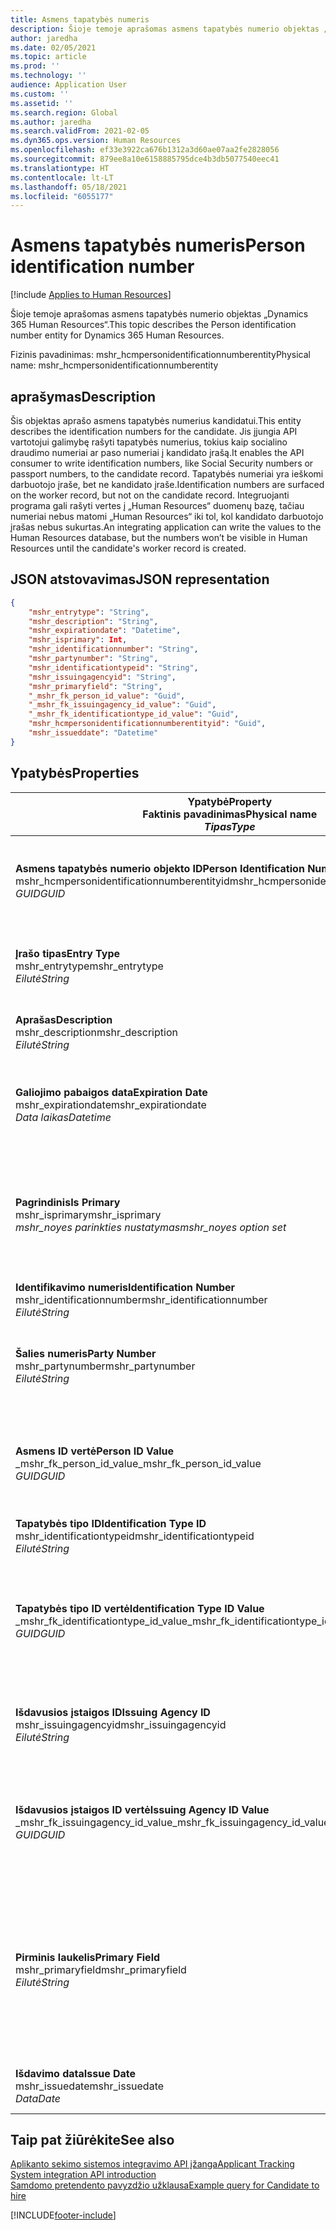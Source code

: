 ```yaml
---
title: Asmens tapatybės numeris
description: Šioje temoje aprašomas asmens tapatybės numerio objektas „Dynamics 365 Human Resources“.
author: jaredha
ms.date: 02/05/2021
ms.topic: article
ms.prod: ''
ms.technology: ''
audience: Application User
ms.custom: ''
ms.assetid: ''
ms.search.region: Global
ms.author: jaredha
ms.search.validFrom: 2021-02-05
ms.dyn365.ops.version: Human Resources
ms.openlocfilehash: ef33e3922ca676b1312a3d60ae07aa2fe2828056
ms.sourcegitcommit: 879ee8a10e6158885795dce4b3db5077540eec41
ms.translationtype: HT
ms.contentlocale: lt-LT
ms.lasthandoff: 05/18/2021
ms.locfileid: "6055177"
---
```

# <a name="person-identification-number"></a><span data-ttu-id="ccd36-103">Asmens tapatybės numeris</span><span class="sxs-lookup"><span data-stu-id="ccd36-103">Person identification number</span></span>

[!include [Applies to Human Resources](../includes/applies-to-hr.md)]

<span data-ttu-id="ccd36-104">Šioje temoje aprašomas asmens tapatybės numerio objektas „Dynamics 365 Human Resources“.</span><span class="sxs-lookup"><span data-stu-id="ccd36-104">This topic describes the Person identification number entity for Dynamics 365 Human Resources.</span></span>

<span data-ttu-id="ccd36-105">Fizinis pavadinimas: mshr_hcmpersonidentificationnumberentity</span><span class="sxs-lookup"><span data-stu-id="ccd36-105">Physical name: mshr_hcmpersonidentificationnumberentity</span></span>

## <a name="description"></a><span data-ttu-id="ccd36-106">aprašymas</span><span class="sxs-lookup"><span data-stu-id="ccd36-106">Description</span></span>

<span data-ttu-id="ccd36-107">Šis objektas aprašo asmens tapatybės numerius kandidatui.</span><span class="sxs-lookup"><span data-stu-id="ccd36-107">This entity describes the identification numbers for the candidate.</span></span> <span data-ttu-id="ccd36-108">Jis įjungia API vartotojui galimybę rašyti tapatybės numerius, tokius kaip socialino draudimo numeriai ar paso numeriai į kandidato įrašą.</span><span class="sxs-lookup"><span data-stu-id="ccd36-108">It enables the API consumer to write identification numbers, like Social Security numbers or passport numbers, to the candidate record.</span></span> <span data-ttu-id="ccd36-109">Tapatybės numeriai yra ieškomi darbuotojo įraše, bet ne kandidato įraše.</span><span class="sxs-lookup"><span data-stu-id="ccd36-109">Identification numbers are surfaced on the worker record, but not on the candidate record.</span></span> <span data-ttu-id="ccd36-110">Integruojanti programa gali rašyti vertes į „Human Resources“ duomenų bazę, tačiau numeriai nebus matomi „Human Resources“ iki tol, kol kandidato darbuotojo įrašas nebus sukurtas.</span><span class="sxs-lookup"><span data-stu-id="ccd36-110">An integrating application can write the values to the Human Resources database, but the numbers won’t be visible in Human Resources until the candidate's worker record is created.</span></span>

## <a name="json-representation"></a><span data-ttu-id="ccd36-111">JSON atstovavimas</span><span class="sxs-lookup"><span data-stu-id="ccd36-111">JSON representation</span></span>

```json
{
    "mshr_entrytype": "String",
    "mshr_description": "String",
    "mshr_expirationdate": "Datetime",
    "mshr_isprimary": Int,
    "mshr_identificationnumber": "String",
    "mshr_partynumber": "String",
    "mshr_identificationtypeid": "String",
    "mshr_issuingagencyid": "String",
    "mshr_primaryfield": "String",
    "_mshr_fk_person_id_value": "Guid",
    "_mshr_fk_issuingagency_id_value": "Guid",
    "_mshr_fk_identificationtype_id_value": "Guid",
    "mshr_hcmpersonidentificationnumberentityid": "Guid",
    "mshr_issueddate": "Datetime"
}
```

## <a name="properties"></a><span data-ttu-id="ccd36-112">Ypatybės</span><span class="sxs-lookup"><span data-stu-id="ccd36-112">Properties</span></span>

| <span data-ttu-id="ccd36-113">Ypatybė</span><span class="sxs-lookup"><span data-stu-id="ccd36-113">Property</span></span><br><span data-ttu-id="ccd36-114">**Faktinis pavadinimas**</span><span class="sxs-lookup"><span data-stu-id="ccd36-114">**Physical name**</span></span><br><span data-ttu-id="ccd36-115">**_Tipas_**</span><span class="sxs-lookup"><span data-stu-id="ccd36-115">**_Type_**</span></span> | <span data-ttu-id="ccd36-116">Naudoti</span><span class="sxs-lookup"><span data-stu-id="ccd36-116">Use</span></span> | <span data-ttu-id="ccd36-117">aprašymas</span><span class="sxs-lookup"><span data-stu-id="ccd36-117">Description</span></span> |
| --- | --- | --- |
| <span data-ttu-id="ccd36-118">**Asmens tapatybės numerio objekto ID**</span><span class="sxs-lookup"><span data-stu-id="ccd36-118">**Person Identification Number Entity ID**</span></span><br><span data-ttu-id="ccd36-119">mshr_hcmpersonidentificationnumberentityid</span><span class="sxs-lookup"><span data-stu-id="ccd36-119">mshr_hcmpersonidentificationnumberentityid</span></span><br><span data-ttu-id="ccd36-120">*GUID*</span><span class="sxs-lookup"><span data-stu-id="ccd36-120">*GUID*</span></span> | <span data-ttu-id="ccd36-121">Tik skaitomas</span><span class="sxs-lookup"><span data-stu-id="ccd36-121">Read-only</span></span><br><span data-ttu-id="ccd36-122">Būtina</span><span class="sxs-lookup"><span data-stu-id="ccd36-122">Required</span></span><br><span data-ttu-id="ccd36-123">Sukurta sistemos</span><span class="sxs-lookup"><span data-stu-id="ccd36-123">System-generated</span></span> | <span data-ttu-id="ccd36-124">Unikalus pirminis identifikatorius asmens tapatybės numerio įrašui.</span><span class="sxs-lookup"><span data-stu-id="ccd36-124">Unique primary identifier for the person identification number record.</span></span> |
| <span data-ttu-id="ccd36-125">**Įrašo tipas**</span><span class="sxs-lookup"><span data-stu-id="ccd36-125">**Entry Type**</span></span><br><span data-ttu-id="ccd36-126">mshr_entrytype</span><span class="sxs-lookup"><span data-stu-id="ccd36-126">mshr_entrytype</span></span><br><span data-ttu-id="ccd36-127">*Eilutė*</span><span class="sxs-lookup"><span data-stu-id="ccd36-127">*String*</span></span> | <span data-ttu-id="ccd36-128">Skaitymas/rašymas</span><span class="sxs-lookup"><span data-stu-id="ccd36-128">Read-write</span></span><br><span data-ttu-id="ccd36-129">Pasirinktinai</span><span class="sxs-lookup"><span data-stu-id="ccd36-129">Optional</span></span> | <span data-ttu-id="ccd36-130">Laisva vertė nuorodos objekto tipui tapatybės numeriui.</span><span class="sxs-lookup"><span data-stu-id="ccd36-130">Free value to reference the type of entry for the identification number.</span></span> |
| <span data-ttu-id="ccd36-131">**Aprašas**</span><span class="sxs-lookup"><span data-stu-id="ccd36-131">**Description**</span></span><br><span data-ttu-id="ccd36-132">mshr_description</span><span class="sxs-lookup"><span data-stu-id="ccd36-132">mshr_description</span></span><br><span data-ttu-id="ccd36-133">*Eilutė*</span><span class="sxs-lookup"><span data-stu-id="ccd36-133">*String*</span></span> | <span data-ttu-id="ccd36-134">Skaitymas/rašymas</span><span class="sxs-lookup"><span data-stu-id="ccd36-134">Read-write</span></span><br><span data-ttu-id="ccd36-135">Pasirinktinai</span><span class="sxs-lookup"><span data-stu-id="ccd36-135">Optional</span></span> | <span data-ttu-id="ccd36-136">Identifikacijos numerio aprašas.</span><span class="sxs-lookup"><span data-stu-id="ccd36-136">The description of the identification number.</span></span> |
| <span data-ttu-id="ccd36-137">**Galiojimo pabaigos data**</span><span class="sxs-lookup"><span data-stu-id="ccd36-137">**Expiration Date**</span></span><br><span data-ttu-id="ccd36-138">mshr_expirationdate</span><span class="sxs-lookup"><span data-stu-id="ccd36-138">mshr_expirationdate</span></span><br><span data-ttu-id="ccd36-139">*Data laikas*</span><span class="sxs-lookup"><span data-stu-id="ccd36-139">*Datetime*</span></span> | <span data-ttu-id="ccd36-140">Skaitymas/rašymas</span><span class="sxs-lookup"><span data-stu-id="ccd36-140">Read-write</span></span><br><span data-ttu-id="ccd36-141">Pasirinktinai</span><span class="sxs-lookup"><span data-stu-id="ccd36-141">Optional</span></span> | <span data-ttu-id="ccd36-142">Asmens tapatybės ar susieto dokumento galiojimo pabaigos data.</span><span class="sxs-lookup"><span data-stu-id="ccd36-142">The date on which the identification number or associated document expires.</span></span> |
| <span data-ttu-id="ccd36-143">**Pagrindinis**</span><span class="sxs-lookup"><span data-stu-id="ccd36-143">**Is Primary**</span></span><br><span data-ttu-id="ccd36-144">mshr_isprimary</span><span class="sxs-lookup"><span data-stu-id="ccd36-144">mshr_isprimary</span></span><br><span data-ttu-id="ccd36-145">*mshr_noyes parinkties nustatymas*</span><span class="sxs-lookup"><span data-stu-id="ccd36-145">*mshr_noyes option set*</span></span> | <span data-ttu-id="ccd36-146">Skaitymas/rašymas</span><span class="sxs-lookup"><span data-stu-id="ccd36-146">Read-write</span></span><br><span data-ttu-id="ccd36-147">Pasirinktinai</span><span class="sxs-lookup"><span data-stu-id="ccd36-147">Optional</span></span> | <span data-ttu-id="ccd36-148">Nustato, ar asmens tapatybės numeris yra pirminis įrašas asmeniui šiam atapžinimo tipui.</span><span class="sxs-lookup"><span data-stu-id="ccd36-148">Defines whether the identification number is the primary record for the person for this identification type.</span></span> |
| <span data-ttu-id="ccd36-149">**Identifikavimo numeris**</span><span class="sxs-lookup"><span data-stu-id="ccd36-149">**Identification Number**</span></span><br><span data-ttu-id="ccd36-150">mshr_identificationnumber</span><span class="sxs-lookup"><span data-stu-id="ccd36-150">mshr_identificationnumber</span></span><br><span data-ttu-id="ccd36-151">*Eilutė*</span><span class="sxs-lookup"><span data-stu-id="ccd36-151">*String*</span></span> | <span data-ttu-id="ccd36-152">Skaitymas/rašymas</span><span class="sxs-lookup"><span data-stu-id="ccd36-152">Read-write</span></span><br><span data-ttu-id="ccd36-153">Būtina</span><span class="sxs-lookup"><span data-stu-id="ccd36-153">Required</span></span> | <span data-ttu-id="ccd36-154">Identifikacijos numeris.</span><span class="sxs-lookup"><span data-stu-id="ccd36-154">The identification number.</span></span> |
| <span data-ttu-id="ccd36-155">**Šalies numeris**</span><span class="sxs-lookup"><span data-stu-id="ccd36-155">**Party Number**</span></span><br><span data-ttu-id="ccd36-156">mshr_partynumber</span><span class="sxs-lookup"><span data-stu-id="ccd36-156">mshr_partynumber</span></span><br><span data-ttu-id="ccd36-157">*Eilutė*</span><span class="sxs-lookup"><span data-stu-id="ccd36-157">*String*</span></span> | <span data-ttu-id="ccd36-158">Skaitymas/rašymas</span><span class="sxs-lookup"><span data-stu-id="ccd36-158">Read-write</span></span><br><span data-ttu-id="ccd36-159">Būtina</span><span class="sxs-lookup"><span data-stu-id="ccd36-159">Required</span></span> | <span data-ttu-id="ccd36-160">Šalies (asmens), turinčio tapatybės numerį, identifikatorius.</span><span class="sxs-lookup"><span data-stu-id="ccd36-160">The identifier of the party (person) owning the identification number.</span></span> |
| <span data-ttu-id="ccd36-161">**Asmens ID vertė**</span><span class="sxs-lookup"><span data-stu-id="ccd36-161">**Person ID Value**</span></span><br><span data-ttu-id="ccd36-162">_mshr_fk_person_id_value</span><span class="sxs-lookup"><span data-stu-id="ccd36-162">_mshr_fk_person_id_value</span></span><br><span data-ttu-id="ccd36-163">*GUID*</span><span class="sxs-lookup"><span data-stu-id="ccd36-163">*GUID*</span></span> | <span data-ttu-id="ccd36-164">Tik skaitomas</span><span class="sxs-lookup"><span data-stu-id="ccd36-164">Read-only</span></span><br><span data-ttu-id="ccd36-165">Būtina</span><span class="sxs-lookup"><span data-stu-id="ccd36-165">Required</span></span><br><span data-ttu-id="ccd36-166">Užsienio raktas: mshr_dirpersonentityid mshr_dirpersonentity objektas</span><span class="sxs-lookup"><span data-stu-id="ccd36-166">Foreign key: mshr_dirpersonentityid of mshr_dirpersonentity entity</span></span> | <span data-ttu-id="ccd36-167">Unikalus šalies (asmens) identifikatorius.</span><span class="sxs-lookup"><span data-stu-id="ccd36-167">The unique identifier of the party (person).</span></span> |
| <span data-ttu-id="ccd36-168">**Tapatybės tipo ID**</span><span class="sxs-lookup"><span data-stu-id="ccd36-168">**Identification Type ID**</span></span><br><span data-ttu-id="ccd36-169">mshr_identificationtypeid</span><span class="sxs-lookup"><span data-stu-id="ccd36-169">mshr_identificationtypeid</span></span><br><span data-ttu-id="ccd36-170">*Eilutė*</span><span class="sxs-lookup"><span data-stu-id="ccd36-170">*String*</span></span> | <span data-ttu-id="ccd36-171">Skaitymas/rašymas</span><span class="sxs-lookup"><span data-stu-id="ccd36-171">Read-write</span></span><br><span data-ttu-id="ccd36-172">Būtina</span><span class="sxs-lookup"><span data-stu-id="ccd36-172">Required</span></span> | <span data-ttu-id="ccd36-173">Tapatybės numerio tipas.</span><span class="sxs-lookup"><span data-stu-id="ccd36-173">The type of identification number.</span></span> |
| <span data-ttu-id="ccd36-174">**Tapatybės tipo ID vertė**</span><span class="sxs-lookup"><span data-stu-id="ccd36-174">**Identification Type ID Value**</span></span><br><span data-ttu-id="ccd36-175">_mshr_fk_identificationtype_id_value</span><span class="sxs-lookup"><span data-stu-id="ccd36-175">_mshr_fk_identificationtype_id_value</span></span><br><span data-ttu-id="ccd36-176">*GUID*</span><span class="sxs-lookup"><span data-stu-id="ccd36-176">*GUID*</span></span> | <span data-ttu-id="ccd36-177">Tik skaitomas</span><span class="sxs-lookup"><span data-stu-id="ccd36-177">Read-only</span></span><br><span data-ttu-id="ccd36-178">Būtina</span><span class="sxs-lookup"><span data-stu-id="ccd36-178">Required</span></span><br><span data-ttu-id="ccd36-179">Užsienio raktas: mshr_hcmidentificationtypeentityid mshr_hcmidentificationtypeentity objektas</span><span class="sxs-lookup"><span data-stu-id="ccd36-179">Foreign key: mshr_hcmidentificationtypeentityid of mshr_hcmidentificationtypeentity entity</span></span> | <span data-ttu-id="ccd36-180">Sistemos sukurtas unikalus asmens identifikatoriaus tipas.</span><span class="sxs-lookup"><span data-stu-id="ccd36-180">System-generated unique identifier of the identification type.</span></span> |
| <span data-ttu-id="ccd36-181">**Išdavusios įstaigos ID**</span><span class="sxs-lookup"><span data-stu-id="ccd36-181">**Issuing Agency ID**</span></span><br><span data-ttu-id="ccd36-182">mshr_issuingagencyid</span><span class="sxs-lookup"><span data-stu-id="ccd36-182">mshr_issuingagencyid</span></span><br><span data-ttu-id="ccd36-183">*Eilutė*</span><span class="sxs-lookup"><span data-stu-id="ccd36-183">*String*</span></span> | <span data-ttu-id="ccd36-184">Skaitymas/rašymas</span><span class="sxs-lookup"><span data-stu-id="ccd36-184">Read-write</span></span><br><span data-ttu-id="ccd36-185">Pasirinktinai</span><span class="sxs-lookup"><span data-stu-id="ccd36-185">Optional</span></span> | <span data-ttu-id="ccd36-186">Tapatybės numerį išdavusi įstaiga ar organizacija.</span><span class="sxs-lookup"><span data-stu-id="ccd36-186">The agency or organization issuing the identification number.</span></span> |
| <span data-ttu-id="ccd36-187">**Išdavusios įstaigos ID vertė**</span><span class="sxs-lookup"><span data-stu-id="ccd36-187">**Issuing Agency ID Value**</span></span><br><span data-ttu-id="ccd36-188">_mshr_fk_issuingagency_id_value</span><span class="sxs-lookup"><span data-stu-id="ccd36-188">_mshr_fk_issuingagency_id_value</span></span><br><span data-ttu-id="ccd36-189">*GUID*</span><span class="sxs-lookup"><span data-stu-id="ccd36-189">*GUID*</span></span> | <span data-ttu-id="ccd36-190">Tik skaitomas</span><span class="sxs-lookup"><span data-stu-id="ccd36-190">Read-only</span></span><br><span data-ttu-id="ccd36-191">Pasirinktinai</span><span class="sxs-lookup"><span data-stu-id="ccd36-191">Optional</span></span><br><span data-ttu-id="ccd36-192">Užsienio raktas: mshr_hcmissuingagencyentityid mshr_hcmissuingagencyentity objektas</span><span class="sxs-lookup"><span data-stu-id="ccd36-192">Foreign key: mshr_hcmissuingagencyentityid of mshr_hcmissuingagencyentity entity</span></span> | <span data-ttu-id="ccd36-193">Sistemos sukurtas unikalus agentūros, išdavusios tapatybės numerį, identifikatorius.</span><span class="sxs-lookup"><span data-stu-id="ccd36-193">System-generated unique identifier of the agency issuing the identification number.</span></span> |
| <span data-ttu-id="ccd36-194">**Pirminis laukelis**</span><span class="sxs-lookup"><span data-stu-id="ccd36-194">**Primary Field**</span></span><br><span data-ttu-id="ccd36-195">mshr_primaryfield</span><span class="sxs-lookup"><span data-stu-id="ccd36-195">mshr_primaryfield</span></span><br><span data-ttu-id="ccd36-196">*Eilutė*</span><span class="sxs-lookup"><span data-stu-id="ccd36-196">*String*</span></span> | <span data-ttu-id="ccd36-197">Tik skaitomas</span><span class="sxs-lookup"><span data-stu-id="ccd36-197">Read-only</span></span><br><span data-ttu-id="ccd36-198">Būtina</span><span class="sxs-lookup"><span data-stu-id="ccd36-198">Required</span></span> | <span data-ttu-id="ccd36-199">Laukelis, kuris turi būti naudojamas kaip objekto įrašo identifikatorius.</span><span class="sxs-lookup"><span data-stu-id="ccd36-199">Field to be used as an identifier of the entity record.</span></span> <span data-ttu-id="ccd36-200">Šalies numerio, tapatybės tipo ID ir tapatybės numerio derinys.</span><span class="sxs-lookup"><span data-stu-id="ccd36-200">Combination of party number, identification type ID, and identification number.</span></span> |
| <span data-ttu-id="ccd36-201">**Išdavimo data**</span><span class="sxs-lookup"><span data-stu-id="ccd36-201">**Issue Date**</span></span><br><span data-ttu-id="ccd36-202">mshr_issuedate</span><span class="sxs-lookup"><span data-stu-id="ccd36-202">mshr_issuedate</span></span><br><span data-ttu-id="ccd36-203">*Data*</span><span class="sxs-lookup"><span data-stu-id="ccd36-203">*Date*</span></span> | <span data-ttu-id="ccd36-204">Skaitymas/rašymas</span><span class="sxs-lookup"><span data-stu-id="ccd36-204">Read-write</span></span><br><span data-ttu-id="ccd36-205">Pasirinktinai</span><span class="sxs-lookup"><span data-stu-id="ccd36-205">Optional</span></span> | <span data-ttu-id="ccd36-206">Tapatybės numerio išdavimo data.</span><span class="sxs-lookup"><span data-stu-id="ccd36-206">The date the identification number was issued.</span></span> |

## <a name="see-also"></a><span data-ttu-id="ccd36-207">Taip pat žiūrėkite</span><span class="sxs-lookup"><span data-stu-id="ccd36-207">See also</span></span>

[<span data-ttu-id="ccd36-208">Aplikanto sekimo sistemos integravimo API įžanga</span><span class="sxs-lookup"><span data-stu-id="ccd36-208">Applicant Tracking System integration API introduction</span></span>](hr-admin-integration-ats-api-introduction.md)<br>
[<span data-ttu-id="ccd36-209">Samdomo pretendento pavyzdžio užklausa</span><span class="sxs-lookup"><span data-stu-id="ccd36-209">Example query for Candidate to hire</span></span>](hr-admin-integration-ats-api-candidate-to-hire-example-query.md)



[!INCLUDE[footer-include](../includes/footer-banner.md)]